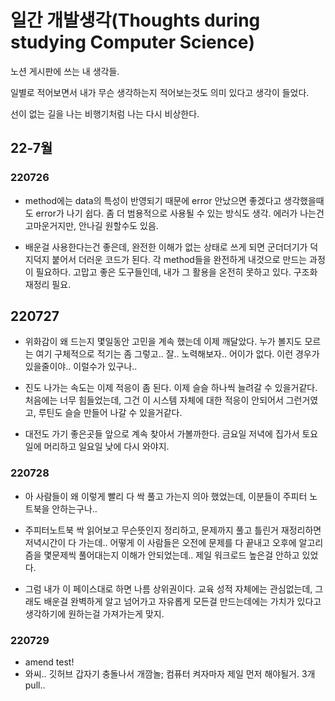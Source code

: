 # 일간 개발생각(Thoughts during studying Computer Science)

노션 게시판에 쓰는 내 생각들. 

일별로 적어보면서 내가 무슨 생각하는지 적어보는것도 의미 있다고 생각이 들었다.

선이 없는 길을 나는 비행기처럼 나는 다시 비상한다.

## 22-7월

### 

### 220726

- method에는 data의 특성이 반영되기 때문에 error 안났으면 좋겠다고 생각했을때도 error가 나기 쉽다. 좀 더 범용적으로 사용될 수 있는 방식도 생각.
  에러가 나는건 고마운거지만, 안나길 원할수도 있음.

- 배운걸 사용한다는건 좋은데, 완전한 이해가 없는 상태로 쓰게 되면 군더더기가 덕지덕지 붙어서 더러운 코드가 된다. 각 method들을 완전하게 내것으로 만드는 과정이 필요하다.
  고맙고 좋은 도구들인데, 내가 그 활용을 온전히 못하고 있다. 구조화 재정리 필요.

## 220727

- 위화감이 왜 드는지 몇일동안 고민을 계속 했는데 이제 깨달았다. 누가 볼지도 모르는 여기 구체적으로 적기는 좀 그렇고..  잘.. 노력해보자.. 어이가 없다. 이런 경우가 있을줄이야.. 이럴수가 있구나..

- 진도 나가는 속도는 이제 적응이 좀 된다. 이제 슬슬 하나씩 늘려갈 수 있을거같다. 처음에는 너무 힘들었는데, 그건 이 시스템 자체에 대한 적응이 안되어서 그런거였고, 루틴도 슬슬 만들어 나갈 수 있을거같다.

- 대전도 가기 좋은곳들 앞으로 계속 찾아서 가볼까한다. 금요일 저녁에 집가서 토요일에 머리하고 일요일 낮에 다시 와야지.

### 220728

- 아 사람들이 왜 이렇게 빨리 다 싹 풀고 가는지 의아 했었는데, 이분들이 주피터 노트북을 안하는구나..

- 주피터노트북 싹 읽어보고 무슨뜻인지 정리하고, 문제까지 풀고 틀린거 재정리하면 저녁시간이 다 가는데.. 어떻게 이 사람들은 오전에 문제를 다 끝내고 오후에 알고리즘을 몇문제씩 풀어대는지 이해가 안되었는데.. 제일 워크로드 높은걸 안하고 있었다.

- 그럼 내가 이 페이스대로 하면 나름 상위권이다. 교육 성적 자체에는 관심없는데, 그래도 배운걸 완벽하게 알고 넘어가고 자유롭게 모든걸 만드는데에는 가치가 있다고 생각하기에 원하는걸 가져가는게 맞지.

### 220729

- amend test!
- 와씨.. 깃허브 갑자기 충돌나서 개깜놀; 컴퓨터 켜자마자 제일 먼저 해야될거. 3개 pull..

